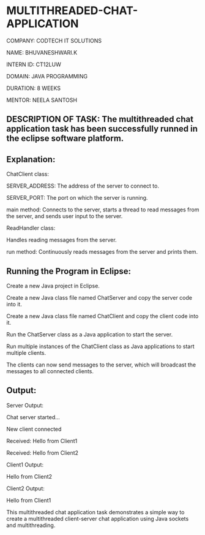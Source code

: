 # MULTITHREADED-CHAT-APPLICATION

COMPANY: CODTECH IT SOLUTIONS

NAME: BHUVANESHWARI.K

INTERN ID: CT12LUW

DOMAIN: JAVA PROGRAMMING

DURATION: 8 WEEKS

MENTOR: NEELA SANTOSH

## DESCRIPTION OF TASK: The multithreaded chat application task has been successfully runned in the eclipse software platform.

## Explanation:

ChatClient class:

SERVER_ADDRESS: The address of the server to connect to. 

SERVER_PORT: The port on which the server is running.

main method: Connects to the server, starts a thread to read messages from the server, and sends user input to the server.

ReadHandler class:

Handles reading messages from the server.

run method: Continuously reads messages from the server and prints them.

## Running the Program in Eclipse:

Create a new Java project in Eclipse.

Create a new Java class file named ChatServer and copy the server code into it.

Create a new Java class file named ChatClient and copy the client code into it.

Run the ChatServer class as a Java application to start the server.

Run multiple instances of the ChatClient class as Java applications to start multiple clients.

The clients can now send messages to the server, which will broadcast the messages to all connected clients.

## Output:

Server Output:

Chat server started...

New client connected

Received: Hello from Client1

Received: Hello from Client2

Client1 Output:

Hello from Client2

Client2 Output:

Hello from Client1

This multithreaded chat application task demonstrates a simple way to create a multithreaded client-server chat application using Java sockets and multithreading. 
